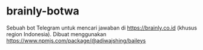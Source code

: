 # brainly-botwa
Sebuah bot Telegram untuk mencari jawaban di https://brainly.co.id (khusus region Indonesia). Dibuat menggunakan https://www.npmjs.com/package/@adiwajshing/baileys
